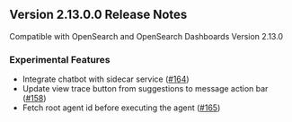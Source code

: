 ## Version 2.13.0.0 Release Notes

Compatible with OpenSearch and OpenSearch Dashboards Version 2.13.0

### Experimental Features

- Integrate chatbot with sidecar service ([#164](https://github.com/opensearch-project/dashboards-assistant/pull/164))
- Update view trace button from suggestions to message action bar ([#158](https://github.com/opensearch-project/dashboards-assistant/pull/158))
- Fetch root agent id before executing the agent ([#165](https://github.com/opensearch-project/dashboards-assistant/pull/165))
